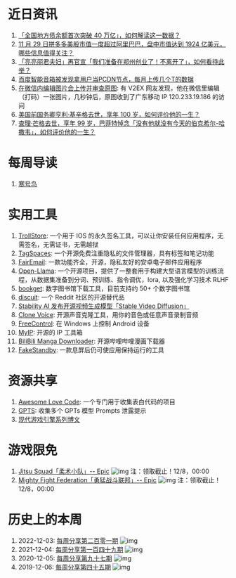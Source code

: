 # 近日资讯

1. [「全国地方债余额首次突破 40 万亿」，如何解读这一数据？](https://www.zhihu.com/question/632823742)
2. [11 月 29 日拼多多美股市值一度超过阿里巴巴，盘中市值达到 1924 亿美元，哪些信息值得关注？](https://www.zhihu.com/question/632550833)
3. [「亮亮丽君夫妇」再官宣「我们准备在郑州创业了！不离开了」，如何看待此举？](https://www.zhihu.com/question/632248764)
4. [百度智能音箱被发现拿用户当PCDN节点，每月上传几个T的数据](https://www.landiannews.com/archives/101201.html)
5. [在微信内编辑图片会上传并审查原图](https://www.v2ex.com/t/995953): 有 V2EX 网友发现，他在微信里编辑（打码）一张图片，几秒钟后，原图收到了广东移动 IP 120.233.19.186 的访问
6. [美国前国务卿亨利·基辛格去世，享年 100 岁，如何评价他的一生？](https://www.zhihu.com/question/632595628)
7. [查理·芒格去世，享年 99 岁，巴菲特悼念「没有他就没有今天的伯克希尔-哈撒韦」，如何评价他的一生？](https://www.zhihu.com/question/632385991)

# 每周导读

1. [寒号鸟](https://mp.weixin.qq.com/s/ThJl1MLbuvvHjHlbZtcAkA)

# 实用工具

1. [TrollStore](https://github.com/opa334/TrollStore): 一个用于 IOS 的永久签名工具，可以让你安装任何应用程序，无需签名，无需证书，无需越狱
2. [TagSpaces](https://github.com/tagspaces/tagspaces): 一个开源免费注重隐私的文件管理器，具有标签和笔记功能
3. [FairEmail](https://github.com/M66B/FairEmail): 一款功能齐全，开源，隐私友好的安卓电子邮件应用程序
4. [Open-Llama](https://github.com/RapidAI/Open-Llama): 一个开源项目，提供了一整套用于构建大型语言模型的训练流程，从数据集准备到分词、预训练、指令调优，lora, 以及强化学习技术 RLHF
5. [bookget](https://github.com/deweizhu/bookget): 数字图书馆下载工具，目前支持约 50+ 个数字图书馆
6. [discuit](https://github.com/discuitnet/discuit): 一个 Reddit 社区的开源替代品
7. [Stability AI 发布开源视频生成模型「Stable Video Diffusion」](https://github.com/Stability-AI/generative-models)
8. [Clone Voice](https://github.com/jianchang512/clone-voice): 开源声音克隆工具，用你的音色或任意声音录制音频 
9. [FreeControl](https://github.com/pdone/FreeControl): 在 Windows 上控制 Android 设备 
10. [MyIP](https://github.com/jason5ng32/MyIP): 开源的 IP 工具箱
11. [BiliBili Manga Downloader](https://github.com/Zeal-L/BiliBili-Manga-Downloader): 开源哔哩哔哩漫画下载器 
12. [FakeStandby](https://github.com/JonasBernard/FakeStandby): 一款息屏后仍可使应用保持运行的工具

# 资源共享

1. [Awesome Love Code](https://github.com/sun0225SUN/Awesome-Love-Code): 一个专门用于收集表白代码的项目
2. [GPTS](https://github.com/linexjlin/GPTs): 收集多个 GPTs 模型 Prompts 泄露提示 
3. [现代游戏引擎系列博文](https://cherry-white.github.io/categories/%E6%B8%B8%E6%88%8F%E5%BC%95%E6%93%8E/)

# 游戏限免

1. [Jitsu Squad「柔术小队」-- Epic](https://store.epicgames.com/p/jitsu-squad-af3f2f)
![img](https://mmbiz.qpic.cn/sz_mmbiz_jpg/pDARXZuibAKQPTcS37hnceib9KMj76e1ByDxX3NI5a0ia8iaVUtv13rlfISzOzTKoMpdrZT50kH5Drm9dhCe7XkVDA/640?wx_fmt=jpeg&amp;from=appmsg)
注：领取截止！12/8，00:00
2. [Mighty Fight Federation「勇猛战斗联邦」-- Epic](https://store.epicgames.com/p/mighty-fight-federation)
![img](https://mmbiz.qpic.cn/sz_mmbiz_jpg/pDARXZuibAKQPTcS37hnceib9KMj76e1Bytz5HDZia5Iic0ibiaib9gmfJQ06fyoVRwMBDwAvNmBVJxaDY4vQicP9ZEofQ/640?wx_fmt=jpeg&amp;from=appmsg)
注：领取截止！12/8，00:00

# 历史上的本周

1. 2022-12-03: [每周分享第二百零一期](https://mp.weixin.qq.com/s/0HazAVg4YstpqYScg0Epag)
![img](https://mmbiz.qpic.cn/sz_mmbiz_png/pDARXZuibAKTicHtOom6chlxlZN8ah3p9gwhiaiaheibZ1hl6mlKtib2OhBld3mva6Naiae2mfib2ngicqatriciaZNCLpojA/640?wx_fmt=png&wxfrom=5&wx_lazy=1&wx_co=1)
2. 2021-12-04: [每周分享第一百四十九期](https://mp.weixin.qq.com/s/xvvmITadVab4x1D7bXOiKw)
![img](https://mmbiz.qpic.cn/sz_mmbiz_jpg/pDARXZuibAKTFCklE0R7xeYOevibcZhCBZLdHUwgPXH8ZibiaZwsDX8icZD7nGhgicJylqKiaHatW98IrJWMhsFYVDVQQ/640?wx_fmt=jpeg&wxfrom=5&wx_lazy=1&wx_co=1)
3. 2020-12-05: [每周分享第九十七期](https://mp.weixin.qq.com/s/qWx7PlNAYdxk7TgAcdx0LQ)
![img](https://mmbiz.qpic.cn/sz_mmbiz_png/pDARXZuibAKSbMLibXq8bdZOAbO6UQl2kd10LZNPKBaictARASpGYumLR2r1YMT6wSe8kGrsaOwMLr7uFYLoMia8Vw/640?wx_fmt=png&wxfrom=5&wx_lazy=1&wx_co=1)
4. 2019-12-06: [每周分享第四十五期](https://mp.weixin.qq.com/s/GrMJjZ0WHUdWn_QTSXYocA)
![img](https://mmbiz.qpic.cn/sz_mmbiz_png/pDARXZuibAKS1LN3iaIwTCV6PTObNNMcIGKf89LrkJIbKkvhCiaOHjbtm5FFkpr54uxDTBZpTbBpkndxDD9NGtMWQ/640?wx_fmt=png&wxfrom=5&wx_lazy=1&wx_co=1)
